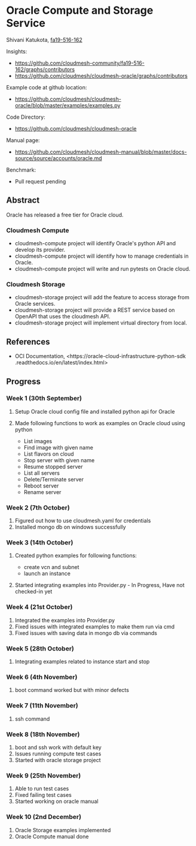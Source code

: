 # Oracle Compute and Storage Service

Shivani Katukota, [fa19-516-162](https://github.com/cloudmesh-community/fa19-516-162)

Insights: 

* <https://github.com/cloudmesh-community/fa19-516-162/graphs/contributors>
* <https://github.com/cloudmesh/cloudmesh-oracle/graphs/contributors>

Example code at github location: 

* <https://github.com/cloudmesh/cloudmesh-oracle/blob/master/examples/examples.py>

Code Directory:

* <https://github.com/cloudmesh/cloudmesh-oracle>

Manual page:

* <https://github.com/cloudmesh/cloudmesh-manual/blob/master/docs-source/source/accounts/oracle.md>

Benchmark:

* Pull request pending


## Abstract

Oracle has released a free tier for Oracle cloud.

### Cloudmesh Compute

* cloudmesh-compute project will identify Oracle's python API and develop its 
provider.
* cloudmesh-compute project will identify how to manage credentials in Oracle.
* cloudmesh-compute project will write and run pytests on Oracle cloud. 

### Cloudmesh Storage

* cloudmesh-storage project will add the feature to access storage from Oracle 
services.
* cloudmesh-storage project will provide a REST service based on OpenAPI that 
uses the cloudmesh API.
* cloudmesh-storage project will implement virtual directory from local.


## References

* OCI Documentation, <https://oracle-cloud-infrastructure-python-sdk
.readthedocs.io/en/latest/index.html>


## Progress

### Week 1 (30th September)

1. Setup Oracle cloud config file and installed python api for Oracle
2. Made following functions to work as examples on Oracle cloud using python

   * List images
   * Find image with given name
   * List flavors on cloud
   * Stop server with given name
   * Resume stopped server
   * List all servers
   * Delete/Terminate server
   * Reboot server
   * Rename server

### Week 2 (7th October)

1. Figured out how to use cloudmesh.yaml for credentials
2. Installed mongo db on windows successfully

### Week 3 (14th October)

1. Created python examples for following functions: 

   * create vcn and subnet
   * launch an instance

2. Started integrating examples into Provider.py - In Progress, 
   Have not checked-in yet

### Week 4 (21st October)

1. Integrated the examples into Provider.py
2. Fixed issues with integrated examples to make them run via cmd
3. Fixed issues with saving data in mongo db via commands 

### Week 5 (28th October)

1. Integrating examples related to instance start and stop

### Week 6 (4th November)

1. boot command worked but with minor defects

### Week 7 (11th November)

1. ssh command

### Week 8 (18th November)

1. boot and ssh work with default key
2. Issues running compute test cases
3. Started with oracle storage project

### Week 9 (25th November)

1. Able to run test cases
2. Fixed failing test cases
3. Started working on oracle manual

### Week 10 (2nd December)

1. Oracle Storage examples implemented
2. Oracle Compute manual done
